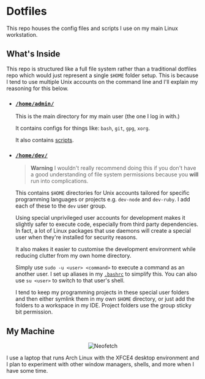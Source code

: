 # Dotfiles

This repo houses the config files and scripts I use on my main Linux workstation.

## What's Inside

This repo is structured like a full file system rather than a traditional dotfiles repo which would just represent a single `$HOME` folder setup. This is because I tend to use multiple Unix accounts on the command line and I'll explain my reasoning for this below.

- ### [`/home/admin/`](home/admin/)

  This is the main directory for my main user (the one I log in with.)

  It contains configs for things like: `bash`, `git`, `gpg`, `xorg`.

  It also contains [scripts](home/admin/scripts/).

- ### [`/home/dev/`](home/dev/)

  > **Warning**
  > I wouldn't really recommend doing this if you don't have a good understanding of file system permissions because you **will** run into complications.

  This contains `$HOME` directories for Unix accounts tailored for specific programming languages or projects e.g. `dev-node` and `dev-ruby`. I add each of these to the `dev` user group.

  Using special unprivileged user accounts for development makes it slightly safer to execute code, especially from third party dependencies. In fact, a lot of Linux packages that use daemons will create a special user when they're installed for security reasons.

  It also makes it easier to customise the development environment while reducing clutter from my own home directory.

  Simply use `sudo -u <user> <command>` to execute a command as an another user. I set up aliases in my [`.bashrc`](home/admin/.bashrc) to simplify this. You can also use `su <user>` to switch to that user's shell.

  I tend to keep my programming projects in these special user folders and then either symlink them in my own `$HOME` directory, or just add the folders to a workspace in my IDE. Project folders use the group sticky bit permission.

## My Machine

<div align=center><image src=neofetch.jpg alt=Neofetch></div>

I use a laptop that runs Arch Linux with the XFCE4 desktop environment and I plan to experiment with other window managers, shells, and more when I have some time.
